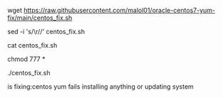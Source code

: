 wget https://raw.githubusercontent.com/malol01/oracle-centos7-yum-fix/main/centos_fix.sh

sed -i 's/\r//' centos_fix.sh

cat centos_fix.sh

chmod 777 *

./centos_fix.sh

is fixing:centos yum fails installing anything or updating system
